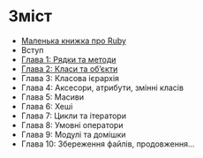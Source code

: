 # Зміст

* [Маленька книжка про Ruby](/README.md)
* Вступ
* [Глава 1: Рядки та методи](/chapters/01-Strings-and-Methods.md)
* [Глава 2: Класи та об’єкти](/chapters/02-Classes-and-Objects.md)
* Глава 3: Класова ієрархія
* Глава 4: Аксесори, атрибути, змінні класів
* Глава 5: Масиви
* Глава 6: Хеші
* Глава 7: Цикли та ітератори
* Глава 8: Умовні оператори
* Глава 9: Модулі та домішки
* Глава 10: Збереження файлів, продовження…
